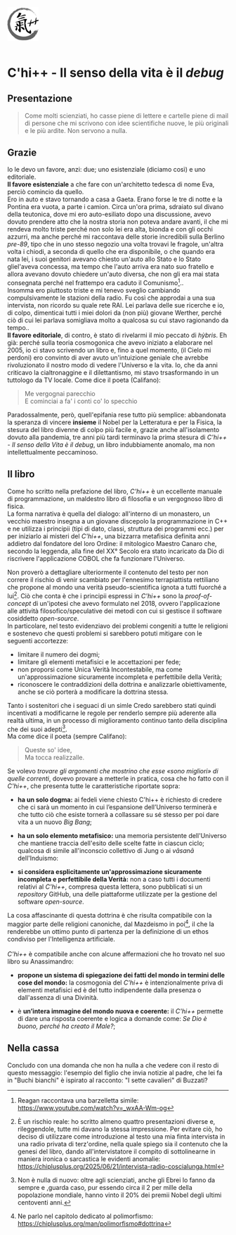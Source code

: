 
<img src="../assets/img/chi-enso.png" style="height:2cm;margin: 0 auto 1em">


# C'hi++ - Il senso della vita è il *debug*
## Presentazione

<blockquote class="citazione">
Come molti scienziati, ho casse piene di lettere e cartelle piene di mail di persone che mi scrivono con idee scientifiche nuove, le più originali e le più ardite.   
Non servono a nulla. <br/>
</blockquote>



## Grazie

Io le devo un favore, anzi: due; uno esistenziale (diciamo così) e uno editoriale.  
**Il favore esistenziale** a che fare con un'architetto tedesca di nome Eva, perciò comincio da quello.  
Ero in auto e stavo tornando a casa a Gaeta.
Erano forse le tre di notte e la Pontina era vuota, a parte i camion.
Circa un'ora prima, sdraiato sul divano della teutonica, dove mi ero auto-esiliato dopo una discussione, avevo dovuto prendere atto che la nostra storia non poteva andare avanti, il che mi rendeva molto triste perché non solo lei era alta, bionda e con gli occhi azzurri, ma anche perché mi raccontava delle storie incredibili sulla Berlino *pre-89*, tipo che in uno stesso negozio una volta trovavi le fragole, un'altra volta i chiodi, a seconda di quello che era disponibile, o che quando era nata lei, i suoi genitori avevano chiesto un'auto allo Stato e lo Stato gliel'aveva concessa, ma tempo che l'auto arriva era nato suo fratello e allora avevano dovuto chiedere un'auto diversa, che non gli era mai stata consegnata perché nel frattempo era caduto il Comunismo[^barze]..  
Insomma ero piuttosto triste e mi tenevo sveglio cambiando compulsivamente le stazioni della radio.
Fu così che approdai a una sua intervista, non ricordo su quale rete RAI.
Lei parlava delle sue ricerche e io, di colpo, dimenticai tutti i miei dolori da (non più) giovane Werther, perché ciò di cui lei parlava somigliava molto a qualcosa su cui stavo ragionando da tempo..  
**Il favore editoriale**, di contro, è stato di rivelarmi il mio peccato di *hỳbris*.
Eh già: perché sulla teoria cosmogonica che avevo iniziato a elaborare nel 2005, io ci stavo scrivendo un libro e, fino a quel momento, (il Cielo mi perdoni) ero convinto di aver avuto un'intuizione geniale che avrebbe rivoluzionato il nostro modo di vedere l'Universo e la vita.
Io, che da anni criticavo la cialtronaggine e il dilettantismo, mi stavo trsasformando in un tuttologo da TV locale. 
Come dice il poeta (Califano):

> Me vergognai parecchio</br> 
> E cominciai a fa' i conti co' lo specchio

Paradossalmente, però, quell'epifania rese tutto più semplice: abbandonata la speranza di vincere **insieme** il Nobel per la Letteratura e per la Fisica, la stesura del libro divenne di colpo più facile e, grazie anche all'isolamento dovuto alla pandemia, tre anni più tardi terminavo la prima stesura di *C'hi++ - Il senso della Vita è il debug*, un libro indubbiamente anomalo, ma non intellettualmente peccaminoso.

## Il libro 

Come ho scritto nella prefazione del libro, *C'hi++* è un eccellente manuale di programmazione, un maldestro libro di filosofia e un vergognoso libro di fisica.  
La forma narrativa è quella del dialogo: all'interno di un monastero, un vecchio maestro insegna a un giovane discepolo la programmazione in C++ e ne utilizza i principii (tipi di dato, classi, struttura dei programmi ecc.) per per iniziarlo ai misteri del *C'hi++*, una bizzarra metafisica definita anni addietro dal fondatore del loro Ordine: il mitologico Maestro Canaro che, secondo la leggenda, alla fine del XX° Secolo era stato incaricato da Dio di riscrivere l'applicazione COBOL che fa funzionare l'Universo.

Non proverò a dettagliare ulteriormente il contenuto del testo per non correre il rischio di venir scambiato per l'ennesimo terrapiattista rettiliano che propone al mondo una verità pseudo-scientifica ignota a tutti fuorché a lui[^intevista]. 
Ciò che conta è che i principii espressi in *C'hi++* sono la *proof-of-concept* di un'ipotesi che avevo formulato nel 2018, ovvero l'applicazione alle attività filosofico/speculative dei metodi con cui si gestisce il software cosiddetto *open-source*.  
In particolare, nel testo evidenziavo dei problemi congeniti a tutte le religioni e sostenevo che questi problemi si sarebbero potuti mitigare con le seguenti accortezze:

- limitare il numero dei dogmi;
- limitare gli elementi metafisici e le accettazioni per fede;
- non proporsi come Unica Verità Incontestabile, ma come un'approssimazione sicuramente incompleta e perfettibile della Verità;
- riconoscere le contraddizioni della dottrina e analizzarle obiettivamente, anche se ciò porterà a modificare la dottrina stessa.

Tanto i sostenitori che i seguaci di un simle Credo sarebbero stati quindi incentivati a modificarne le regole per renderlo sempre più aderente alla realtà ultima, in un processo di miglioramento continuo tanto della disciplina che dei suoi adepti[^ebrei].  
Ma come dice il poeta (sempre Califano):

> Queste so' idee,<br />
> Ma tocca realizzalle.

Se volevo *trovare gli argomenti che mostrino che esse «sono migliori» di quelle correnti*, dovevo provare a metterle in pratica, cosa che ho fatto con il *C'hi++*, che presenta tutte le caratteristiche riportate sopra:

- **ha un solo dogma:** ai fedeli viene chiesto C'hi++ è richiesto di credere che ci sarà un momento in cui l’espansione dell’Universo terminerà e che tutto ciò che esiste tornerà a collassare su sé stesso per poi dare vita a un nuovo *Big Bang*;

- **ha un solo elemento metafisico:** una memoria persistente dell'Universo che mantiene traccia dell'esito delle scelte fatte in ciascun ciclo; qualcosa di simile all'inconscio collettivo di Jung o ai *vāsanā* dell'Induismo:

- **si considera esplicitamente un'approssimazione sicuramente incompleta e perfettibile della Verità:** non a caso tutti i documenti relativi al *C'hi++*, compresa questa lettera, sono pubblicati si un *repository* GitHub, una delle piattaforme utilizzate per la gestione del software *open-source*.

La cosa affascinante di questa dottrina è che risulta compatibile con la maggior parte delle religioni canoniche, dal Mazdeismo in poi[^polimorfismo], il che la renderebbe un ottimo punto di partenza per la definizione di un ethos condiviso per l'Intelligenza artificiale.<br />  
*C'hi++* è compatibile anche con alcune affermazioni che ho trovato nel suo libro su Anassimandro:

- **propone un sistema di spiegazione dei fatti del mondo in termini delle cose del mondo:** la cosmogonia del *C'hi++* è intenzionalmente priva di elementi metafisici ed è del tutto indipendente dalla presenza o dall'assenza di una Divinità. 

- è **un’intera immagine del mondo nuova e coerente:** il *C'hi++* permette di dare una risposta coerente e logica a domande come: *Se Dio è buono, perché ha creato il Male?*; 

## Nella cassa

Concludo con una domanda che non ha nulla a che vedere con il resto di questo messaggio: l'esempio del figlio che invia notizie al padre, che lei fa in "Buchi bianchi" è ispirato al racconto: "I sette cavalieri" di Buzzati?  


[^barze]: Reagan raccontava una barzelletta simile:<br /> https://www.youtube.com/watch?v=_wxAA-Wm-og

[^intevista]: È un rischio reale: ho scritto almeno quattro presentazioni diverse e, rileggendole, tutte mi davano la stessa impressione. Per evitare ciò, ho deciso di utilizzare come introduzione al testo una mia finta intervista in una radio privata di terz'ordine, nella quale spiego sia il contenuto che la genesi del libro, dando all'intervistatore il compito di sottolinearne in maniera ironica o sarcastica le evidenti anomalie:<br /> https://chiplusplus.org/2025/06/21/intervista-radio-coscialunga.html

[^ebrei]: Non è nulla di nuovo: oltre agli scienziati, anche gli Ebrei lo fanno da sempre e ,guarda caso, pur essendo circa il 2 per mille della popolazione mondiale, hanno vinto il 20% dei premii Nobel degli ultimi centoventi anni. 

[^polimorfismo]: Ne parlo nel capitolo dedicato al polimorfismo:<br /> https://chiplusplus.org/man/polimorfismo#dottrina





